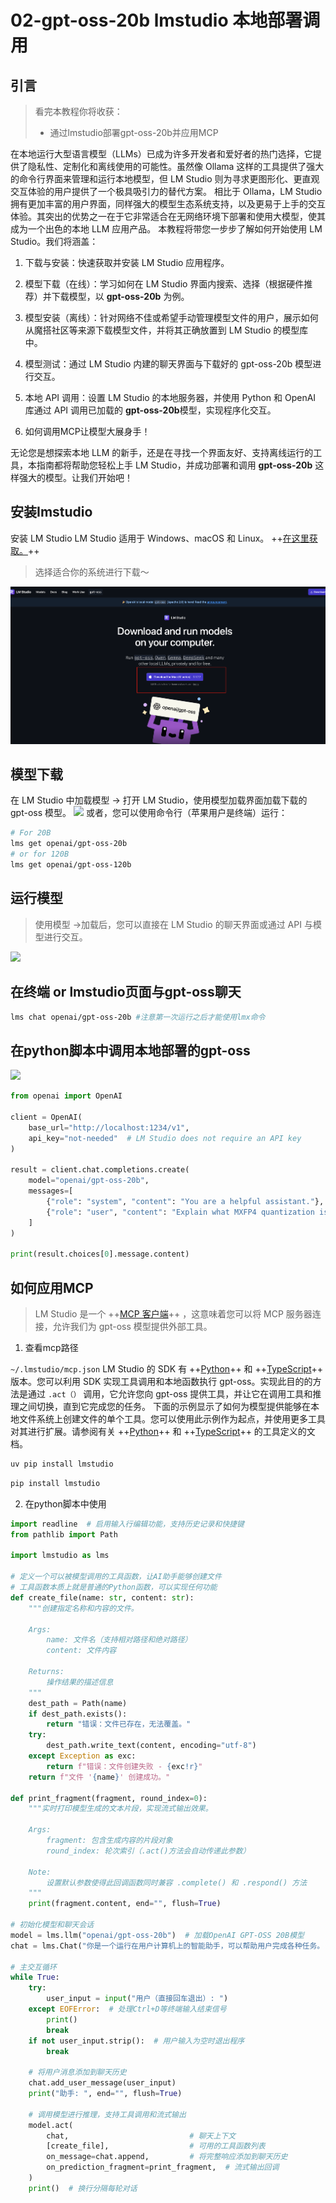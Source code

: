 # 02-gpt-oss-20b lmstudio 本地部署调用

## 引言

> 看完本教程你将收获：
> 
> - 通过lmstudio部署gpt-oss-20b并应用MCP
> 	

在本地运行大型语言模型（LLMs）已成为许多开发者和爱好者的热门选择，它提供了隐私性、定制化和离线使用的可能性。虽然像 Ollama 这样的工具提供了强大的命令行界面来管理和运行本地模型，但 LM Studio 则为寻求更图形化、更直观交互体验的用户提供了一个极具吸引力的替代方案。
相比于 Ollama，LM Studio 拥有更加丰富的用户界面，同样强大的模型生态系统支持，以及更易于上手的交互体验。其突出的优势之一在于它非常适合在无网络环境下部署和使用大模型，使其成为一个出色的本地 LLM 应用产品。
本教程将带您一步步了解如何开始使用 LM Studio。我们将涵盖：

1. 下载与安装：快速获取并安装 LM Studio 应用程序。
	
2. 模型下载（在线）：学习如何在 LM Studio 界面内搜索、选择（根据硬件推荐）并下载模型，以 **gpt-oss-20b** 为例。
	
3. 模型安装（离线）：针对网络不佳或希望手动管理模型文件的用户，展示如何从魔搭社区等来源下载模型文件，并将其正确放置到 LM Studio 的模型库中。
	
4. 模型测试：通过 LM Studio 内建的聊天界面与下载好的 gpt-oss-20b 模型进行交互。
	
5. 本地 API 调用：设置 LM Studio 的本地服务器，并使用 Python 和 OpenAI 库通过 API 调用已加载的 **gpt-oss-20b**模型，实现程序化交互。
	
6. 如何调用MCP让模型大展身手！
	

无论您是想探索本地 LLM 的新手，还是在寻找一个界面友好、支持离线运行的工具，本指南都将帮助您轻松上手 LM Studio，并成功部署和调用 **gpt-oss-20b** 这样强大的模型。让我们开始吧！

## 安装Imstudio

安装 LM Studio LM Studio 适用于 Windows、macOS 和 Linux。 ++[在这里获取。](https://lmstudio.ai/download)++ 

> 选择适合你的系统进行下载～

![](./images/3-0.png)

## 模型下载

在 LM Studio 中加载模型 → 打开 LM Studio，使用模型加载界面加载下载的 gpt-oss 模型。
![](1.png)
或者，您可以使用命令行（苹果用户是终端）运行：

```Bash
# For 20B
lms get openai/gpt-oss-20b
# or for 120B
lms get openai/gpt-oss-120b
```

## 运行模型

> 使用模型 →加载后，您可以直接在 LM Studio 的聊天界面或通过 API 与模型进行交互。

![](2.png)

## 在终端 or lmstudio页面与gpt-oss聊天

```Bash
lms chat openai/gpt-oss-20b #注意第一次运行之后才能使用lmx命令
```

## 在python脚本中调用本地部署的gpt-oss

![](3.png)

```Python
from openai import OpenAI
 
client = OpenAI(
    base_url="http://localhost:1234/v1",
    api_key="not-needed"  # LM Studio does not require an API key
)
 
result = client.chat.completions.create(
    model="openai/gpt-oss-20b",
    messages=[
        {"role": "system", "content": "You are a helpful assistant."},
        {"role": "user", "content": "Explain what MXFP4 quantization is."}
    ]
)
 
print(result.choices[0].message.content)
```

## 如何应用MCP

> LM Studio 是一个 ++[MCP 客户端](https://lmstudio.ai/docs/app/plugins/mcp)++ ，这意味着您可以将 MCP 服务器连接，允许我们为 gpt-oss 模型提供外部工具。

1. 查看mcp路径
	

`~/.lmstudio/mcp.json`
LM Studio 的 SDK 有 ++[Python](https://github.com/lmstudio-ai/lmstudio-python)++ 和 ++[TypeScript](https://github.com/lmstudio-ai/lmstudio-js)++ 版本。您可以利用 SDK 实现工具调用和本地函数执行 gpt-oss。实现此目的的方法是通过 `.act（）` 调用，它允许您向 gpt-oss 提供工具，并让它在调用工具和推理之间切换，直到它完成您的任务。
下面的示例显示了如何为模型提供能够在本地文件系统上创建文件的单个工具。您可以使用此示例作为起点，并使用更多工具对其进行扩展。请参阅有关 ++[Python](https://lmstudio.ai/docs/python/agent/tools)++ 和 ++[TypeScript](https://lmstudio.ai/docs/typescript/agent/tools)++ 的工具定义的文档。

```Bash
uv pip install lmstudio
```

```Bash
pip install lmstudio
```

2. 在python脚本中使用
	

```Python
import readline  # 启用输入行编辑功能，支持历史记录和快捷键
from pathlib import Path
 
import lmstudio as lms
 
# 定义一个可以被模型调用的工具函数，让AI助手能够创建文件
# 工具函数本质上就是普通的Python函数，可以实现任何功能
def create_file(name: str, content: str):
    """创建指定名称和内容的文件。
    
    Args:
        name: 文件名（支持相对路径和绝对路径）
        content: 文件内容
        
    Returns:
        操作结果的描述信息
    """
    dest_path = Path(name)
    if dest_path.exists():
        return "错误：文件已存在，无法覆盖。"
    try:
        dest_path.write_text(content, encoding="utf-8")
    except Exception as exc:
        return f"错误：文件创建失败 - {exc!r}"
    return f"文件 '{name}' 创建成功。"
 
def print_fragment(fragment, round_index=0):
    """实时打印模型生成的文本片段，实现流式输出效果。
    
    Args:
        fragment: 包含生成内容的片段对象
        round_index: 轮次索引（.act()方法会自动传递此参数）
        
    Note:
        设置默认参数使得此回调函数同时兼容 .complete() 和 .respond() 方法
    """
    print(fragment.content, end="", flush=True)
 
# 初始化模型和聊天会话
model = lms.llm("openai/gpt-oss-20b")  # 加载OpenAI GPT-OSS 20B模型
chat = lms.Chat("你是一个运行在用户计算机上的智能助手，可以帮助用户完成各种任务。")
 
# 主交互循环
while True:
    try:
        user_input = input("用户（直接回车退出）: ")
    except EOFError:  # 处理Ctrl+D等终端输入结束信号
        print()
        break
    if not user_input.strip():  # 用户输入为空时退出程序
        break
    
    # 将用户消息添加到聊天历史
    chat.add_user_message(user_input)
    print("助手: ", end="", flush=True)
    
    # 调用模型进行推理，支持工具调用和流式输出
    model.act(
        chat,                           # 聊天上下文
        [create_file],                  # 可用的工具函数列表
        on_message=chat.append,         # 将完整响应添加到聊天历史
        on_prediction_fragment=print_fragment,  # 流式输出回调
    )
    print()  # 换行分隔每轮对话
```